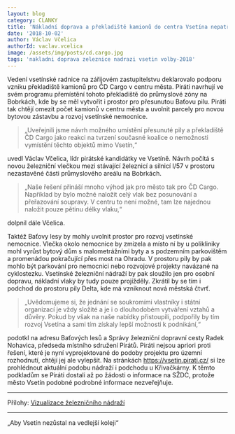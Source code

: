 ```yaml
---
layout: blog
category: CLANKY
title: 'Nákladní doprava a překladiště kamionů do centra Vsetína nepatří'
date: '2018-10-02'
author: Václav Včelica
authorId: vaclav.vcelica
image: /assets/img/posts/cd.cargo.jpg
tags: 'nakladni doprava zeleznice nadrazi vsetin volby-2018'
---
```

Vedení vsetínské radnice na zářijovém zastupitelstvu deklarovalo podporu vzniku překladiště kamionů pro ČD Cargo v centru města. Piráti navrhují ve svém programu přemístění tohoto překladiště do průmyslové zóny na Bobrkách, kde by se měl vytvořit i prostor pro přesunutou Baťovu pilu. Piráti tak chtějí omezit počet kamionů v centru města a uvolnit parcely pro novou bytovou zástavbu a rozvoj vsetínské nemocnice.

>„Uveřejnili jsme návrh možného umístění přesunuté pily a překladiště ČD Cargo jako reakci na tvrzení současné koalice o nemožnosti vymístění těchto objektů mimo Vsetín,“

uvedl Václav Včelica, lídr pirátské kandidátky ve Vsetíně. Návrh počítá s novou železniční vlečkou mezi stávající železnicí a silnicí I/57 v prostoru nezastavěné části průmyslového areálu na Bobrkách.

>„Naše řešení přináší mnoho výhod jak pro město tak pro ČD Cargo. Například by bylo možné naložit celý vlak bez posunování a přeřazování soupravy. V centru to není možné,  tam lze najednou naložit pouze pětinu délky vlaku,“

dolpnil dále Včelica.

Taktéž Baťovy lesy by mohly uvolnit prostor pro rozvoj vsetínské nemocnice. Vlečka okolo nemocnice by zmizela a místo ní by u polikliniky mohl vyrůst bytový dům s malometrážními byty a s podzemním parkovištěm a promenádou pokračující přes most na Ohradu. V prostoru pily by pak mohlo být parkování pro nemocnici nebo rozvojové projekty navázané na cyklostezku. Vsetínské železniční nádraží by pak sloužilo jen pro osobní dopravu, nákladní vlaky by tudy pouze projížděly. Zkrátil by se tím i podchod do prostoru pily Delta, kde má vzniknout nová městská čtvrť.

>„Uvědomujeme si, že jednání se soukromími vlastníky i státní organizací je vždy složité a je i o dlouhodobém vytváření vztahů a důvěry. Pokud by však na naše nabídky přistoupili, podpořily by tím rozvoj Vsetína a sami tím získaly lepší možnosti k podnikání,“

podotkl na adresu Baťových lesů a Správy železniční dopravní cesty Radek Nohavica, předseda místního sdružení Pirátů. Piráti nejsou apriori proti řešení, které je nyní vyprojektované do podoby projektu pro územní rozhodnutí, chtějí jej ale vylepšit. Na stránkách <a href="https://vsetin.pirati.cz/">https://vsetin.pirati.cz/</a> si lze prohlédnout aktuální podobu nádraží i podchodu u Křivačkárny. K těmto podkladům se Piráti dostali až po žádosti o informace na SŽDC, protože město Vsetín podobné podrobné informace nezveřejňuje.

- - -

Přílohy: <a href="/assets/pdf/vizualizace.nadrazi.pdf">Vizualizace železničního nádraží</a>

- - -

„Aby Vsetín nezůstal na vedlejší koleji“

